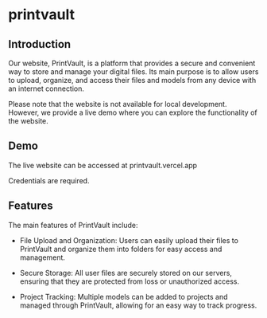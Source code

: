 # printvault

## Introduction

Our website, PrintVault, is a platform that provides a secure and convenient way to store and manage your digital files. Its main purpose is to allow users to upload, organize, and access their files and models from any device with an internet connection.

Please note that the website is not available for local development. However, we provide a live demo where you can explore the functionality of the website.

## Demo

The live website can be accessed at
printvault.vercel.app

Credentials are required.

## Features

The main features of PrintVault include:

- File Upload and Organization: Users can easily upload their files to PrintVault and organize them into folders for easy access and management.

- Secure Storage: All user files are securely stored on our servers, ensuring that they are protected from loss or unauthorized access.

- Project Tracking: Multiple models can be added to projects and managed through PrintVault, allowing for an easy way to track progress.

